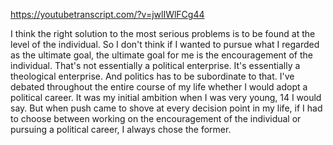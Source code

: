https://youtubetranscript.com/?v=jwlIWlFCg44

 I think the right solution to the most serious problems is to be found at the level of the individual. So I don't think if I wanted to pursue what I regarded as the ultimate goal, the ultimate goal for me is the encouragement of the individual. That's not essentially a political enterprise. It's essentially a theological enterprise. And politics has to be subordinate to that. I've debated throughout the entire course of my life whether I would adopt a political career. It was my initial ambition when I was very young, 14 I would say. But when push came to shove at every decision point in my life, if I had to choose between working on the encouragement of the individual or pursuing a political career, I always chose the former.